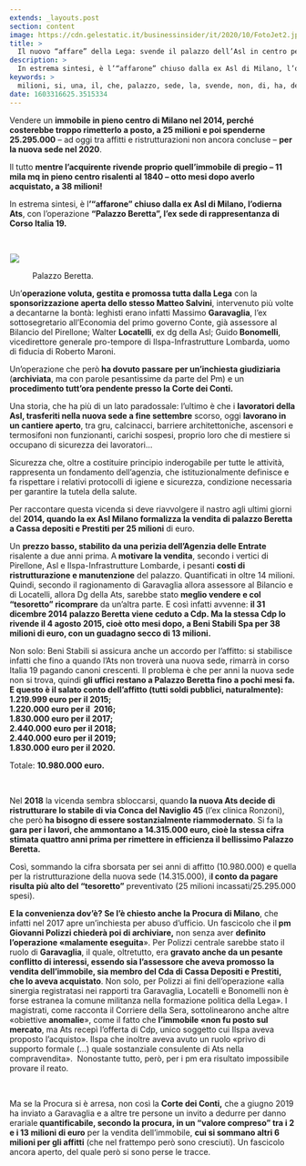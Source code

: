 ```yaml
--- 
extends: _layouts.post 
section: content 
image: https://cdn.gelestatic.it/businessinsider/it/2020/10/FotoJet2.jpg 
title: > 
  Il nuovo “affare” della Lega: svende il palazzo dell’Asl in centro per una sede non ancora pronta. Chi lo ha comprato ha guadagnato 13 milioni in 8 mesi 
description: > 
  In estrema sintesi, è l’“affarone” chiuso dalla ex Asl di Milano, l’odierna Ats, con l’operazione “Palazzo Beretta”, l’ex sede di rappresentanza di Corso Italia 19.Ma la stessa Cdp lo rivende il 4 agosto 2015, cioè otto mesi dopo, a Beni Stabili Spa per 38 milioni di euro, con un guadagno secco di 13 milioni.Il problema è che per anni la nuova sede non si trova, quindi gli uffici restano a Palazzo Beretta fino a pochi mesi fa.E questo è il salato conto dell’affitto (tutti soldi pubblici, naturalmente):1.219.999 euro per il 2015;1.220.000 euro per il 2016;1.830.000 euro per il 2017;2.440.000 euro per il 2018;2.440.000 euro per il 2019;1.830.000 euro per il 2020.Un fascicolo che il pm Giovanni Polizzi chiederà poi di archiviare, non senza aver definito l’operazione «malamente eseguita». 
keywords: > 
  milioni, si, una, il, che, palazzo, sede, la, svende, non, di, ha, della, nuovo, del, pronta, euro 
date: 1603316625.3515334 
--- 
```

<div><p>Vendere un <strong>immobile in pieno centro di Milano nel 2014, perch&#233; costerebbe troppo rimetterlo a posto, a 25 milioni e poi spenderne 25.295.000</strong> &#8211; ad oggi tra affitti e ristrutturazioni non ancora concluse &#8211; <strong>per la nuova sede nel 2020</strong>.</p><p id="adv-Middle1-dev"></p>
<p>Il tutto <strong>mentre l&#8217;acquirente rivende proprio quell&#8217;immobile di pregio &#8211; 11 mila mq in pieno centro risalenti al 1840 &#8211; otto mesi dopo averlo acquistato, a 38 milioni!</strong></p><p id="adv-Bottom"></p>
<p>In estrema sintesi, &#232; l<strong>&#8217;&#8220;affarone&#8221; chiuso dalla ex Asl di Milano, l&#8217;odierna Ats</strong>, con l&#8217;operazione <strong>&#8220;Palazzo Beretta&#8221;, l&#8217;ex sede di rappresentanza di Corso Italia 19.</strong></p><p>&#160;</p><img src="data:image/gif;base64,R0lGODlhAQABAIAAAAAAAAAAACH5BAEAAAAALAAAAAABAAEAAAICRAEAOw=="><img src="https://cdn.gelestatic.it/businessinsider/it/2020/10/136.jpg"><dl><dt></dt><dd>Palazzo Beretta.</dd> <dt id="image-source"></dt> 	</dl><p id="advHook-x21"></p>
<p>Un&#8217;<strong>operazione voluta,&#160;gestita e promossa tutta dalla Lega</strong> con la <strong>sponsorizzazione aperta dello stesso Matteo Salvini</strong>, intervenuto pi&#249; volte a decantarne la bont&#224;: leghisti erano infatti Massimo <strong>Garavaglia</strong>, l&#8217;ex sottosegretario all&#8217;Economia del primo governo Conte, gi&#224; assessore al Bilancio del Pirellone; Walter <strong>Locatelli</strong>, ex dg della Asl; Guido<strong> Bonomelli</strong>, vicedirettore generale pro-tempore di Ilspa-Infrastrutture Lombarda, uomo di fiducia di Roberto Maroni.</p>
<p>Un&#8217;operazione che per&#242;<strong> ha dovuto passare per un&#8217;inchiesta giudiziaria</strong> (<strong>archiviata</strong>, ma con parole pesantissime da parte del Pm) e un <strong>procedimento tutt&#8217;ora pendente presso la Corte dei Conti.</strong></p>
<p>Una storia, che ha pi&#249; di un lato paradossale: l&#8217;ultimo &#232; che i <strong>lavoratori della Asl, trasferiti nella nuova sede a fine settembre</strong> scorso, oggi <strong>lavorano in un cantiere aperto</strong>, tra gru, calcinacci, barriere architettoniche, ascensori e termosifoni non funzionanti, carichi sospesi, proprio loro che di mestiere si occupano di sicurezza dei lavoratori&#8230;</p>
<p>Sicurezza che, oltre a costituire principio inderogabile per tutte le attivit&#224;, rappresenta un fondamento dell&#8217;agenzia, che istituzionalmente definisce e fa rispettare i relativi protocolli di igiene e sicurezza, condizione necessaria per garantire la tutela della salute.</p>
<p>Per raccontare questa vicenda si deve riavvolgere il nastro agli ultimi giorni del <strong>2014, quando la ex Asl Milano formalizza la vendita di palazzo Beretta a Cassa depositi e Prestiti per 25 milioni</strong> di euro.</p>
<p>Un <strong>prezzo basso, stabilito da una perizia dell&#8217;Agenzia delle Entrate</strong> risalente a due anni prima. A<strong> motivare la vendita</strong>, secondo i vertici di Pirellone, Asl e Ilspa-Infrastrutture Lombarde, i pesanti <strong>costi di ristrutturazione e manutenzione</strong> del palazzo. Quantificati in oltre 14 milioni. Quindi, secondo il ragionamento di Garavaglia allora assessore al Bilancio e di Locatelli, allora Dg della Ats, sarebbe stato <strong>meglio vendere e col &#8220;tesoretto&#8221; ricomprare</strong> da un&#8217;altra parte. E cos&#236; infatti avvenne: <strong>il 31 dicembre 2014 palazzo Beretta viene ceduto a Cdp. Ma la stessa Cdp lo rivende il 4 agosto 2015, cio&#232; otto mesi dopo, a Beni Stabili Spa per 38 milioni di euro, con un guadagno secco di 13 milioni.</strong></p>
<p>Non solo: Beni Stabili si assicura anche un accordo per l&#8217;affitto: si stabilisce infatti che fino a quando l&#8217;Ats non trover&#224; una nuova sede, rimarr&#224; in corso Italia 19 pagando canoni crescenti. Il problema &#232; che per anni la nuova sede non si trova, quindi <strong>gli uffici restano a Palazzo Beretta fino a pochi mesi fa. E questo &#232; il salato conto dell&#8217;affitto (tutti soldi pubblici, naturalmente): </strong><br><strong>1.219.999 euro per il 2015; </strong><br><strong> 1.220.000 euro per il &#160;2016; </strong><br><strong> 1.830.000 euro per il 2017;</strong><br><strong> 2.440.000 euro per il 2018;</strong><br><strong> 2.440.000 euro per il 2019; </strong><br><strong> 1.830.000 euro per il 2020.</strong></p>
<p>Totale: <strong>10.980.000 euro.&#160;</strong></p>
<p>&#160;</p>
<p>Nel <strong>2018</strong> la vicenda sembra sbloccarsi, quando<strong> la nuova Ats&#160;decide di ristrutturare&#160;lo stabile di via Conca del Naviglio 45</strong> (l&#8217;ex clinica Ronzoni), che per&#242;<strong> ha bisogno di essere sostanzialmente riammodernato</strong>. Si fa la <strong>gara per i lavori, che ammontano a 14.315.000 euro, cio&#232; la stessa cifra stimata quattro anni prima per rimettere in efficienza il bellissimo Palazzo Beretta.</strong></p>
<p>Cos&#236;, sommando la cifra sborsata per sei anni di affitto (10.980.000) e quella per la ristrutturazione della nuova sede (14.315.000), i<strong>l conto da pagare risulta pi&#249; alto del &#8220;tesoretto&#8221;</strong> preventivato (25 milioni incassati/25.295.000 spesi).</p>
<p><strong>E la convenienza dov&#8217;&#232;? Se l&#8217;&#232; chiesto anche la Procura di Milano</strong>, che infatti nel 2017 apre un&#8217;inchiesta per abuso d&#8217;ufficio. Un fascicolo che il<strong> pm Giovanni Polizzi chieder&#224; poi di archiviare,</strong> non senza aver <strong>definito l&#8217;operazione &#171;malamente eseguita</strong>&#187;. Per Polizzi centrale sarebbe stato il ruolo di <strong>Garavaglia</strong>, il quale, oltretutto, era <strong>gravato anche da un pesante conflitto di interessi, essendo sia l&#8217;assessore che aveva promosso la vendita dell&#8217;immobile, sia membro del Cda di Cassa Depositi e Prestiti, che lo aveva acquistato</strong>. Non solo, per Polizzi ai fini dell&#8217;operazione &#171;alla sinergia registratasi nei rapporti tra Garavaglia, Locatelli e Bonomelli non &#232; forse estranea la comune militanza nella formazione politica della Lega&#187;. I magistrati, come racconta il Corriere della Sera, sottolinearono anche altre &#171;obiettive <strong>anomalie</strong>&#187;, come il fatto che <strong>l&#8217;immobile &#171;non fu posto sul mercato</strong>, ma Ats recep&#236; l&#8217;offerta di Cdp, unico soggetto cui Ilspa aveva proposto l&#8217;acquisto&#187;. Ilspa che inoltre aveva avuto un ruolo &#171;privo di supporto formale (&#8230;) quale sostanziale consulente di Ats nella compravendita&#187;.&#160; Nonostante tutto, per&#242;, per i pm era risultato impossibile provare il reato.</p>
<p>&#160;</p>
<p>Ma se la Procura si &#232; arresa, non cos&#236; la <strong>Corte dei Conti,</strong> che a giugno 2019 ha inviato a Garavaglia e a altre tre persone un invito a dedurre per danno erariale<strong> quantificabile, secondo la procura, in un &#8220;valore compreso&#8221; tra i 2 e i 13 milioni di euro</strong>&#160;per la vendita dell&#8217;immobile, <strong>cui si sommano altri 6 milioni per gli affitti</strong> (che nel frattempo per&#242; sono cresciuti). Un fascicolo ancora aperto, del quale per&#242; si sono perse le tracce.</p>
</div>
